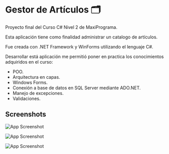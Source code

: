 
# Gestor de Artículos 🗂️

Proyecto final del Curso C# Nivel 2 de MaxiPrograma.

Esta aplicación tiene como finalidad administrar un catalogo de artículos.

Fue creada con .NET Framework y WinForms utilizando el lenguaje C#.

Desarrollar está aplicación me permitió poner en practica los conocimientos adquiridos en el curso:
- POO.
- Arquitectura en capas.
- Windows Forms.
- Conexión a base de datos en SQL Server mediante ADO.NET.
- Manejo de excepciones.
- Validaciones.

## Screenshots

![App Screenshot](https://i.ibb.co/WnN8H4j/gestordearticulos.png)
 
![App Screenshot](https://i.ibb.co/V34xdnF/gestordearticulos2.png)

![App Screenshot](https://i.ibb.co/GWNycb0/gestordearticulos3.png)

